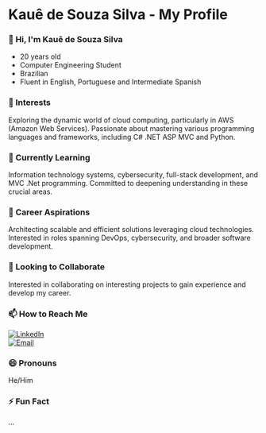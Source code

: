 # **Kauê de Souza Silva - My Profile**  

### 👋 Hi, I'm Kauê de Souza Silva  
- 20 years old
- Computer Engineering Student
- Brazilian
- Fluent in English, Portuguese and Intermediate Spanish

### 👀 Interests  
Exploring the dynamic world of cloud computing, particularly in AWS (Amazon Web Services). Passionate about mastering various programming languages and frameworks, including C# .NET ASP MVC and Python.

### 🌱 Currently Learning  
Information technology systems, cybersecurity, full-stack development, and MVC .Net programming. Committed to deepening understanding in these crucial areas.

### 💼 Career Aspirations  
Architecting scalable and efficient solutions leveraging cloud technologies. Interested in roles spanning DevOps, cybersecurity, and broader software development.

### 💞️ Looking to Collaborate  
Interested in collaborating on interesting projects to gain experience and develop my career.

### 📫 How to Reach Me  
[![LinkedIn](https://img.shields.io/badge/LinkedIn-Connect-blue?style=flat-square&logo=linkedin)](https://www.linkedin.com/in/kau%C3%AA-de-souza-silva-62903421a/)  
[![Email](https://img.shields.io/badge/Email-Contact-red?style=flat-square&logo=gmail)](mailto:kaue.moelas.com@gmail.com)

### 😄 Pronouns  
He/Him

### ⚡ Fun Fact  
...
